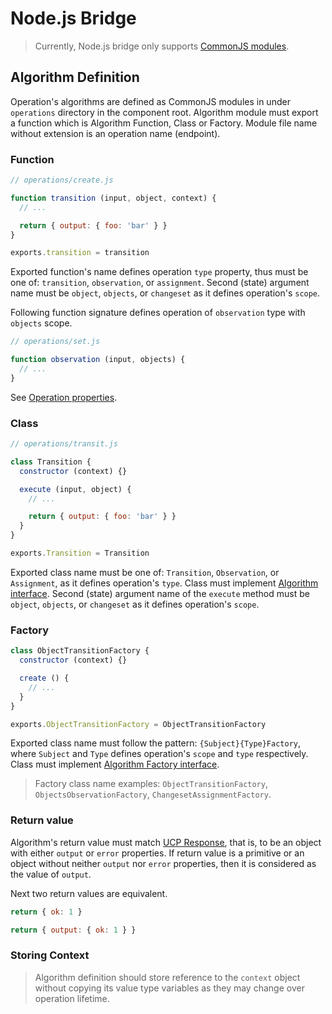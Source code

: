 # Node.js Bridge

> Currently, Node.js bridge only
> supports [CommonJS modules](https://nodejs.org/api/modules.html#modules-commonjs-modules).

## Algorithm Definition

Operation's algorithms are defined as CommonJS modules in under `operations` directory in the
component root. Algorithm module must export a function which is Algorithm Function, Class or
Factory. Module file name without extension is an operation name (endpoint).

### Function

```javascript
// operations/create.js

function transition (input, object, context) {
  // ...

  return { output: { foo: 'bar' } }
}

exports.transition = transition
```

Exported function's name defines operation `type` property, thus must be one of:
`transition`, `observation`, or `assignment`. Second (state) argument name must be `object`,
`objects`, or `changeset` as it defines operation's `scope`.

Following function signature defines operation of `observation` type with `objects` scope.

```javascript
// operations/set.js

function observation (input, objects) {
  // ...
}
```

See [Operation properties](#).

### Class

```javascript
// operations/transit.js

class Transition {
  constructor (context) {}

  execute (input, object) {
    // ...

    return { output: { foo: 'bar' } }
  }
}

exports.Transition = Transition
```

Exported class name must be one of: `Transition`, `Observation`, or `Assignment`, as it defines
operation's `type`. Class must implement [Algorithm interface](./types/operations.d.ts).
Second (state) argument name of the `execute` method must be `object`, `objects`, or `changeset` as
it defines operation's `scope`.

### Factory

```javascript
class ObjectTransitionFactory {
  constructor (context) {}

  create () {
    // ...
  }
}

exports.ObjectTransitionFactory = ObjectTransitionFactory
```

Exported class name must follow the pattern: `{Subject}{Type}Factory`, where `Subject` and `Type`
defines operation's `scope` and `type` respectively. Class must
implement [Algorithm Factory interface](#).

> Factory class name examples: `ObjectTransitionFactory`, `ObjectsObservationFactory`,
> `ChangesetAssignmentFactory`.

### Return value

Algorithm's return value must match [UCP Response](#), that is, to be an object with either `output`
or `error` properties. If return value is a primitive or an object without neither `output`
nor `error` properties, then it is considered as the value of `output`.

Next two return values are equivalent.

```javascript
return { ok: 1 }

return { output: { ok: 1 } } 
```

### Storing Context

> Algorithm definition should store reference to the `context` object without copying its value
> type variables as they may change over operation lifetime.
